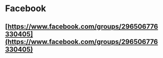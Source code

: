 # Facebook

## [https://www.facebook.com/groups/296506776330405](https://www.facebook.com/groups/296506776330405)